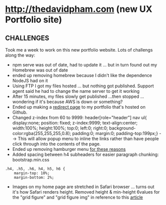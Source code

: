 # http://thedavidpham.com (new UX Portfolio site)


## CHALLENGES

Took me a week to work on this new portfolio website. Lots of challengs along the way:
* npm serve was out of date, had to update it ... but in turn found out my Homebrew was out of date
* ended up removing homebrew because I didn't like the dependence NodeJS had on it
* Using FTP I got my files hosted ... but nothing got published. Support agent said he had to change the name server to get it working
* After 15 minutes, my files slowly get published ...then stopped ... wondering if it's because AWS is down or something?
* Ended up making a [redirect page](http://stackoverflow.com/questions/5411538/redirect-from-an-html-page) to my portfolio that's hosted on Github.
* Changed z-index from 60 to 9999: header[role="header"] nav ul{ display:none; position: fixed; z-index:9999; text-align:center; width:100%; height:100%; top:0; left:0; right:0; background-color:rgba(255,255,255,0.8); padding:0; margin:0; padding-top:199px;} --> This will allow popup menu to inline the links rather than have people click through into the contents of the page.
* Ended up removing hamburger menu [for these reasons](https://uxplanet.org/the-hamburger-icon-problems-solution-17c01b07f000#.dylzfam6n)
* Added spacing between h4 subheaders for easier paragraph chunking: bootstrap.min.css
```
.h4, .h5, .h6, h4, h5, h6 {
    margin-top: 10%;
    margin-bottom: 2%;
```
* Images on my home page are stretched in Safari browser ... turns out it's how Safari renders height. Removed height & min-height 6values for the "grid figure" and "grid figure img" in reference to this [article](https://css-tricks.com/forums/topic/images-stretched-in-safari-and-chrome/)

